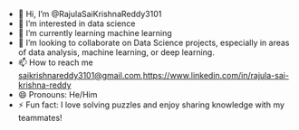 - 👋 Hi, I’m @RajulaSaiKrishnaReddy3101
- 👀 I’m interested in data science
- 🌱 I’m currently learning machine learning
- 💞️ I’m looking to collaborate on Data Science projects, especially in areas of data analysis, machine learning, or deep learning. 
- 📫 How to reach me saikrishnareddy3101@gmail.com,https://www.linkedin.com/in/rajula-sai-krishna-reddy
- 😄 Pronouns: He/Him
- ⚡ Fun fact: I love solving puzzles and enjoy sharing knowledge with my teammates!

<!---
RajulaSaiKrishnaReddy3101/RajulaSaiKrishnaReddy3101 is a ✨ special ✨ repository because its `README.md` (this file) appears on your GitHub profile.
You can click the Preview link to take a look at your changes.
--->

